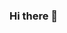 ### Hi there 👋

<!--
**ianhobbs/ianhobbs** is a ✨ _special_ ✨ repository because its `README.md` (this file) appears on your GitHub profile.

Here are some ideas to get you started:

- 🔭 I’m currently working on a new https://australianceramics.com website...
- 🌱 I’m currently learning ...postCSS
- 👯 I’m looking to collaborate on ... front endy things
- 🤔 I’m looking for help with ... difficult conversations
- 💬 Ask me about ... 
- 📫 How to reach me: ...  look left
- 😄 Pronouns: ... to be
- ⚡ Fun fact: ... 
-->
